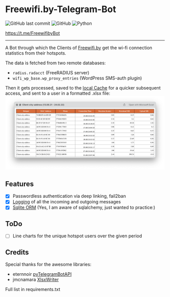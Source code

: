 # Freewifi.by-Telegram-Bot 
![GitHub last commit](https://img.shields.io/github/last-commit/nick-maykr/Freewifi.by-Telegram-Bot)
![GitHub](https://img.shields.io/github/license/nick-maykr/Freewifi.by-Telegram-Bot)
![Python](https://img.shields.io/badge/python-v3.10-blue)

https://t.me/FreewifibyBot

---

A Bot through which the Clients of [Freewifi.by](freewifi.by) 
get the wi-fi connection statistics from their hotspots.

The data is fetched from two remote databases:
- `radius.radacct` (FreeRADIUS server)
- `wifi_wp_base.wp_proxy_entries` (WordPress SMS-auth plugin)

Then it gets processed, saved to the [local Cache](Modules/ConnectionHistory.py) 
for a quicker subsequent access, and sent to a user in a 
 formatted .xlsx file:
![](docs/file_preview.png)

## Features

- [x] Passwordless authentication via deep linking, fail2ban
- [x] [Logging](Modules/Bot.py) of all the incoming and outgoing messages
- [x] [Sqlite ORM](Modules/BotDatabase.py) (Yes, I am aware of sqlalchemy, just wanted to practice:)

## ToDo

- [ ] Line charts for the unique hotspot users over the given period

## Credits

Special thanks for the awesome libraries:
- eternnoir [pyTelegramBotAPI](https://github.com/eternnoir/pyTelegramBotAPI)
- jmcnamara [XlsxWriter](https://github.com/jmcnamara/XlsxWriter)

Full list in requirements.txt
